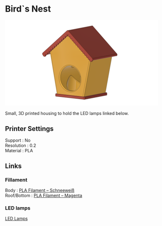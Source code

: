 # Bird`s Nest

![Bird`s Nest Image](https://github.com/chreit00/birdsnest/blob/main/Images/birdsnest_small.png "Logo")<br>


Small, 3D printed housing to hold the LED lamps linked below.

## Printer Settings

Support 	:	No <br>
Resolution	:	0.2 <br>
Material	:	PLA <br>

## Links
### Fillament
Body : [PLA Filament – Schneeweiß](https://www.filamentworld.de/shop/pla-filament-3d-drucker/weiss/)<br>
Roof/Bottom : [PLA Filament – Magenta](https://www.filamentworld.de/shop/pla-filament-3d-drucker/pla-filament-1-75-mm-magenta/)<br>
### LED lamps
[LED Lamps](https://www.amazon.de/gp/product/B07K9SLN1F/ref=ox_sc_act_title_1?smid=A301WKE65PGVT5&psc=1)<br>
